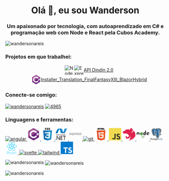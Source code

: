 <h1 align="center">Olá 👋, eu sou Wanderson</h1>
<h3 align="center">Um apaixonado por tecnologia, com autoaprendizado em C# e programação web com Node e React pela Cubos Academy.</h3>
<p align="left"> <img src="https://komarev.com/ghpvc/?username=wandersonareis&label=Visualizações+do+perfil&color=0e75b6&style=flat" alt="wandersonareis" /> </p>
<h3>Projetos em que trabalhei:</h3>
<ul>
  <li style="display: flex; align-items: center; justify-content: center;">
  <img src="https://img.icons8.com/color/48/000000/nodejs.png" alt="Node.js" width="30" height="30">
  <img src="https://img.icons8.com/color/48/000000/express.png" alt="Express.js" width="30" height="30">
  <a href="https://github.com/wandersonareis/desafio-backend-03-dindin" target="_blank">API Dindin 2.0</a>
</li>
  <li style="display: flex; align-items: center; justify-content: center; height=20;">
  <img src="https://raw.githubusercontent.com/devicons/devicon/master/icons/csharp/csharp-original.svg" alt="C#" width="30">
  <a href="https://github.com/wandersonareis/Installer_Translation_FinalFantasyXIII_BlazorHybrid" target="_blank">Installer_Translation_FinalFantasyXIII_BlazorHybrid</a>
</li>
</ul>

<h3 align="left">Conecte-se comigo:</h3>
<p align="left">
<a href="https://linkedin.com/in/wandersonareis" target="_blank"><img align="center" src="https://raw.githubusercontent.com/rahuldkjain/github-profile-readme-generator/master/src/images/icons/Social/linked-in-alt.svg" alt="wandersonareis" height="30" width="40" /></a>
<a href="https://discord.gg/4965" target="_blank"><img align="center" src="https://raw.githubusercontent.com/rahuldkjain/github-profile-readme-generator/master/src/images/icons/Social/discord.svg" alt="4965" height="30" width="40" /></a>
</p>
<h3 align="left">Linguagens e ferramentas:</h3>
<p align="left"> <a href="https://angular.io" target="_blank" rel="noreferrer"> <img src="https://angular.io/assets/images/logos/angular/angular.svg" alt="angular" width="40" height="40"/> </a> <a href="https://www.w3schools.com/cs/" target="_blank" rel="noreferrer"> <img src="https://raw.githubusercontent.com/devicons/devicon/master/icons/csharp/csharp-original.svg" alt="csharp" width="40" height="40"/> </a> <a href="https://www.w3schools.com/css/" target="_blank" rel="noreferrer"> <img src="https://raw.githubusercontent.com/devicons/devicon/master/icons/css3/css3-original-wordmark.svg" alt="css3" width="40" height="40"/> </a> <a href="https://dotnet.microsoft.com/" target="_blank" rel="noreferrer"> <img src="https://raw.githubusercontent.com/devicons/devicon/master/icons/dot-net/dot-net-original-wordmark.svg" alt="dotnet" width="40" height="40"/> </a> <a href="https://expressjs.com" target="_blank" rel="noreferrer"> <img src="https://raw.githubusercontent.com/devicons/devicon/master/icons/express/express-original-wordmark.svg" alt="express" width="40" height="40"/> </a> <a href="https://git-scm.com/" target="_blank" rel="noreferrer"> <img src="https://www.vectorlogo.zone/logos/git-scm/git-scm-icon.svg" alt="git" width="40" height="40"/> </a> <a href="https://www.w3.org/html/" target="_blank" rel="noreferrer"> <img src="https://raw.githubusercontent.com/devicons/devicon/master/icons/html5/html5-original-wordmark.svg" alt="html5" width="40" height="40"/> </a> <a href="https://developer.mozilla.org/en-US/docs/Web/JavaScript" target="_blank" rel="noreferrer"> <img src="https://raw.githubusercontent.com/devicons/devicon/master/icons/javascript/javascript-original.svg" alt="javascript" width="40" height="40"/> </a> <a href="https://nestjs.com/" target="_blank" rel="noreferrer"> <img src="https://raw.githubusercontent.com/devicons/devicon/master/icons/nestjs/nestjs-plain.svg" alt="nestjs" width="40" height="40"/> </a> <a href="https://nodejs.org" target="_blank" rel="noreferrer"> <img src="https://raw.githubusercontent.com/devicons/devicon/master/icons/nodejs/nodejs-original-wordmark.svg" alt="nodejs" width="40" height="40"/> </a> <a href="https://www.postgresql.org" target="_blank" rel="noreferrer"> <img src="https://raw.githubusercontent.com/devicons/devicon/master/icons/postgresql/postgresql-original-wordmark.svg" alt="postgresql" width="40" height="40"/> </a> <a href="https://reactjs.org/" target="_blank" rel="noreferrer"> <img src="https://raw.githubusercontent.com/devicons/devicon/master/icons/react/react-original-wordmark.svg" alt="react" width="40" height="40"/> </a> <a href="https://svelte.dev" target="_blank" rel="noreferrer"> <img src="https://upload.wikimedia.org/wikipedia/commons/1/1b/Svelte_Logo.svg" alt="svelte" width="40" height="40"/> </a> <a href="https://tailwindcss.com/" target="_blank" rel="noreferrer"> <img src="https://www.vectorlogo.zone/logos/tailwindcss/tailwindcss-icon.svg" alt="tailwind" width="40" height="40"/> </a> <a href="https://www.typescriptlang.org/" target="_blank" rel="noreferrer"> <img src="https://raw.githubusercontent.com/devicons/devicon/master/icons/typescript/typescript-original.svg" alt="typescript" width="40" height="40"/> </a> </p>

<p><img align="left" src="https://github-readme-stats.vercel.app/api/top-langs?username=wandersonareis&show_icons=true&locale=en&layout=compact" alt="wandersonareis" /></p>

<p>&nbsp;<img align="center" src="https://github-readme-stats.vercel.app/api?username=wandersonareis&show_icons=true&locale=en" alt="wandersonareis" /></p>

<p><img align="center" src="https://github-readme-streak-stats.herokuapp.com/?user=wandersonareis&" alt="wandersonareis" /></p>


